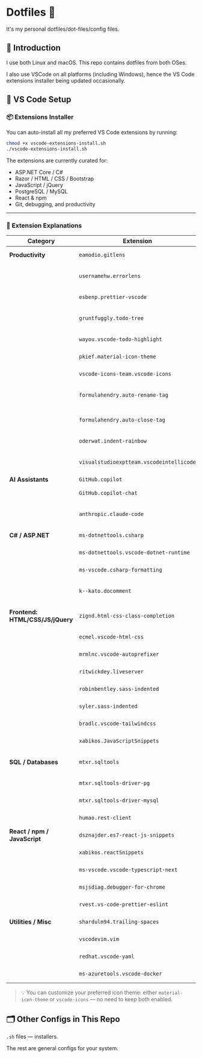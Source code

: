 # Dotfiles :wrench:

It's my personal dotfiles/dot-files/config files.

## 🧭 Introduction

I use both Linux and macOS. This repo contains dotfiles from both OSes.

I also use VSCode on all platforms (including Windows), hence the VS Code extensions installer being updated occasionally.

## 🧩 VS Code Setup

### 📦 Extensions Installer

You can auto-install all my preferred VS Code extensions by running:

```bash
chmod +x vscode-extensions-install.sh
./vscode-extensions-install.sh
```

The extensions are currently curated for:
- ASP.NET Core / C#
- Razor / HTML / CSS / Bootstrap
- JavaScript / jQuery
- PostgreSQL / MySQL
- React & npm
- Git, debugging, and productivity

---

### 📖 Extension Explanations

| Category | Extension | Description |
|----------|-----------|-------------|
| **Productivity** | `eamodio.gitlens` | Git blame, history, repo insights |
|  | `usernamehw.errorlens` | Inline error/warning highlighting |
|  | `esbenp.prettier-vscode` | Code formatter for JS/HTML/CSS/TS |
|  | `gruntfuggly.todo-tree` | Highlights TODO/FIXME in project tree |
|  | `wayou.vscode-todo-highlight` | Highlights TODO in the editor |
|  | `pkief.material-icon-theme` | Material Design file icons |
|  | `vscode-icons-team.vscode-icons` | Alternative, bold icon set |
|  | `formulahendry.auto-rename-tag` | Auto-renames paired HTML/XML tags |
|  | `formulahendry.auto-close-tag` | Auto-closes HTML/XML tags as you type |
|  | `oderwat.indent-rainbow` | Adds colors to indentation levels |
|  | `visualstudioexptteam.vscodeintellicode` | AI-assisted IntelliSense suggestions |
| **AI Assistants** | `GitHub.copilot` | AI coding assistant |
|  | `GitHub.copilot-chat` | Chat-based Copilot interface |
|  | `anthropic.claude-code` | Claude AI integration (needs API key) |
| **C# / ASP.NET** | `ms-dotnettools.csharp` | C# language support |
|  | `ms-dotnettools.vscode-dotnet-runtime` | .NET runtime management |
|  | `ms-vscode.csharp-formatting` | Formatting tools for C# |
|  | `k--kato.docomment` | Auto-generates XML doc comments |
| **Frontend: HTML/CSS/JS/jQuery** | `zignd.html-css-class-completion` | CSS class autocompletion in HTML |
|  | `ecmel.vscode-html-css` | CSS hints and links for HTML tags |
|  | `mrmlnc.vscode-autoprefixer` | Adds vendor prefixes in CSS |
|  | `ritwickdey.liveserver` | Local dev server with live reload |
|  | `robinbentley.sass-indented` | Sass syntax highlighting |
|  | `syler.sass-indented` | Alternative Sass support |
|  | `bradlc.vscode-tailwindcss` | Tailwind CSS IntelliSense |
|  | `xabikos.JavaScriptSnippets` | jQuery/JS snippets like `$.ajax()` |
| **SQL / Databases** | `mtxr.sqltools` | SQL GUI for PostgreSQL, MySQL |
|  | `mtxr.sqltools-driver-pg` | PostgreSQL driver for SQLTools |
|  | `mtxr.sqltools-driver-mysql` | MySQL driver for SQLTools |
|  | `humao.rest-client` | Send/test REST APIs in `.http` files |
| **React / npm / JavaScript** | `dsznajder.es7-react-js-snippets` | Snippets for React/Redux/hooks |
|  | `xabikos.reactSnippets` | Additional React snippets |
|  | `ms-vscode.vscode-typescript-next` | Latest TypeScript engine |
|  | `msjsdiag.debugger-for-chrome` | JS/TS debugging in Chrome |
|  | `rvest.vs-code-prettier-eslint` | Combines Prettier + ESLint formatting |
| **Utilities / Misc** | `shardulm94.trailing-spaces` | Highlights trailing whitespace |
|  | `vscodevim.vim` | Vim keybindings (optional) |
|  | `redhat.vscode-yaml` | YAML schema support |
|  | `ms-azuretools.vscode-docker` | Docker management tools |

> 💡 You can customize your preferred icon theme: either `material-icon-theme` or `vscode-icons` — no need to keep both enabled.

## 🗂 Other Configs in This Repo

`.sh` files — installers.

The rest are general configs for your system.
